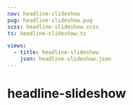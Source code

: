 ```yaml
---
nav: headline-slideshow
pug: headline-slideshow.pug
scss: headline-slideshow.scss
ts: headline-slideshow.ts

views:
  - title: headline-slideshow
    json: headline-slideshow.json
---
```


# headline-slideshow
